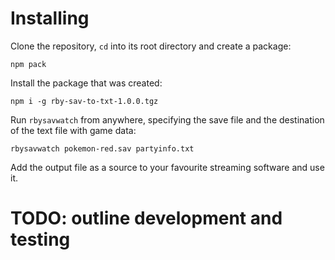 # Installing

Clone the repository, `cd` into its root directory and create a package:

```npm i
npm pack
```

Install the package that was created:

```
npm i -g rby-sav-to-txt-1.0.0.tgz
```

Run `rbysavwatch` from anywhere, specifying the save file and the destination of the text file with game data:

```
rbysavwatch pokemon-red.sav partyinfo.txt
```

Add the output file as a source to your favourite streaming software and use it.

# TODO: outline development and testing
